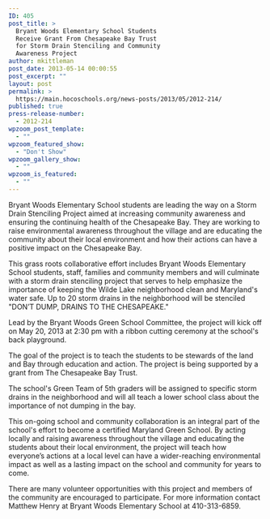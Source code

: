 ```yaml
---
ID: 405
post_title: >
  Bryant Woods Elementary School Students
  Receive Grant From Chesapeake Bay Trust
  for Storm Drain Stenciling and Community
  Awareness Project
author: mkittleman
post_date: 2013-05-14 00:00:55
post_excerpt: ""
layout: post
permalink: >
  https://main.hocoschools.org/news-posts/2013/05/2012-214/
published: true
press-release-number:
  - 2012-214
wpzoom_post_template:
  - ""
wpzoom_featured_show:
  - "Don't Show"
wpzoom_gallery_show:
  - ""
wpzoom_is_featured:
  - ""
---
```

Bryant Woods Elementary School students are leading the way on a Storm Drain Stenciling Project aimed at increasing community awareness and ensuring the continuing health of the Chesapeake Bay. They are working to raise environmental awareness throughout the village and are educating the community about their local environment and how their actions can have a positive impact on the Chesapeake Bay.

This grass roots collaborative effort includes Bryant Woods Elementary School students, staff, families and community members and will culminate with a storm drain stenciling project that serves to help emphasize the importance of keeping the Wilde Lake neighborhood clean and Maryland's water safe. Up to 20 storm drains in the neighborhood will be stenciled "DON’T DUMP, DRAINS TO THE CHESAPEAKE."

Lead by the Bryant Woods Green School Committee, the project will kick off on May 20, 2013 at 2:30 pm with a ribbon cutting ceremony at the school's back playground.

The goal of the project is to teach the students to be stewards of the land and Bay through education and action. The project is being supported by a grant from The Chesapeake Bay Trust.

The school's Green Team of 5th graders will be assigned to specific storm drains in the neighborhood and will all teach a lower school class about the importance of not dumping in the bay.

This on-going school and community collaboration is an integral part of the school's effort to become a certified Maryland Green School. By acting locally and raising awareness throughout the village and educating the students about their local environment, the project will teach how everyone’s actions at a local level can have a wider-reaching environmental impact as well as a lasting impact on the school and community for years to come.

There are many volunteer opportunities with this project and members of the community are encouraged to participate. For more information contact Matthew Henry at Bryant Woods Elementary School at 410-313-6859.